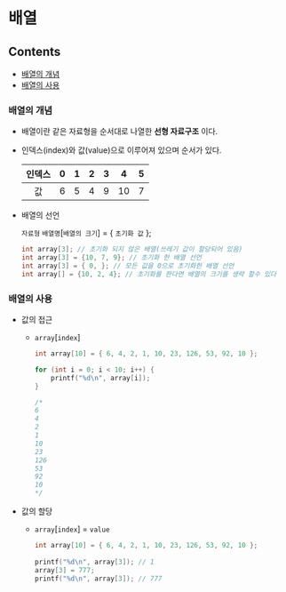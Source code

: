 # 배열

## Contents

- [배열의 개념](#배열의-개념)
- [배열의 사용](#배열의-사용)



### 배열의 개념

- 배열이란 같은 자료형을 순서대로 나열한 **선형 자료구조** 이다.

- 인덱스(index)와 값(value)으로 이루어져 있으며 순서가 있다.

  | 인덱스 |  0   |  1   |  2   |  3   |  4   |  5   |
  | :----: | :--: | :--: | :--: | :--: | :--: | :--: |
  |   값   |  6   |  5   |  4   |  9   |  10  |  7   |

- 배열의 선언

  `자료형` `배열명`[`배열의 크기`] = { `초기화 값` };

  ``` c
  int array[3]; // 초기화 되지 않은 배열(쓰레기 값이 할당되어 있음)
  int array[3] = {10, 7, 9}; // 초기화 한 배열 선언
  int array[3] = { 0, }; // 모든 값을 0으로 초기화한 배열 선언
  int array[] = {10, 2, 4}; // 초기화를 한다면 배열의 크기를 생략 할수 있다 
  ```



### 배열의 사용

- 값의 접근

  - `array`[`index`]

    ``` c
    int array[10] = { 6, 4, 2, 1, 10, 23, 126, 53, 92, 10 };
    
    for (int i = 0; i < 10; i++) {
    	printf("%d\n", array[i]);
    }
    
    /*
    6
    4
    2
    1
    10
    23
    126
    53
    92
    10
    */
    ```

- 값의 할당

  - `array`[`index`] = `value`
  
    ``` c
    int array[10] = { 6, 4, 2, 1, 10, 23, 126, 53, 92, 10 };
    	
    printf("%d\n", array[3]); // 1
    array[3] = 777;
    printf("%d\n", array[3]); // 777
    ```
    
    
  
  